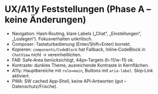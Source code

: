 # UX/A11y Feststellungen (Phase A – keine Änderungen)

- Navigation: Hash‑Routing, klare Labels („Chat“, „Einstellungen“, „Loslegen“). Fokusverhalten unkritisch.
- Composer: Tastaturbedienung (Enter/Shift+Enter) korrekt.
- Kopieren: `components/CodeBlock` hat Fallback, Inline‑CodeBlock in `ChatView` nicht → vereinheitlichen.
- FAB: Safe‑Area berücksichtigt, 44px‑Targets (h-11/w-11) ok.
- Kontraste: dunkles Theme, ausreichende Kontraste in Kernflächen.
- A11y: Hauptbereiche mit `role=main`, Buttons mit `aria-label`. Skip‑Link aktiviert.
- PWA: SW cached App‑Shell, keine API‑Antworten (gut – Datenschutz/Frische).
